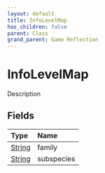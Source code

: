 ```yaml
---
layout: default
title: InfoLevelMap
has_children: false
parent: Class
grand_parent: Game Reflection
---
```

# InfoLevelMap
Description 

## Fields
| Type | Name |
|:-------------|:--------------|
| [String](/game-reflection/components/string.md) | family |
| [String](/game-reflection/components/string.md) | subspecies |
